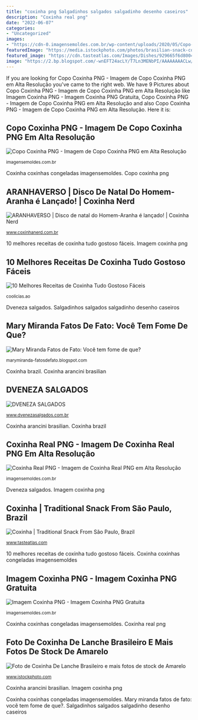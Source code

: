 ```yaml
---
title: "coxinha png Salgadinhos salgados salgadinho desenho caseiros"
description: "Coxinha real png"
date: "2022-06-07"
categories:
- "Uncategorized"
images:
- "https://cdn-0.imagensemoldes.com.br/wp-content/uploads/2020/05/Copo-Coxinha-PNG-2048x1966.png"
featuredImage: "https://media.istockphoto.com/photos/brasilian-snack-coxinha-picture-id1049472808?k=6&amp;m=1049472808&amp;s=170667a&amp;w=0&amp;h=96CURLOo2lE-sxlbchUW9hhLGVBiSb3WCNnsbXMWG98="
featured_image: "https://cdn.tasteatlas.com/Images/Dishes/929665f6d800440cb13ffde75ab76c07.jpg"
image: "https://2.bp.blogspot.com/-wnEFT24acLY/T7Ln3MENbPI/AAAAAAAACLw/8yDHANOqe3o/s400/joelho.gif"
---
```


If you are looking for Copo Coxinha PNG - Imagem de Copo Coxinha PNG em Alta Resolução you've came to the right web. We have 9 Pictures about Copo Coxinha PNG - Imagem de Copo Coxinha PNG em Alta Resolução like Imagem Coxinha PNG - Imagem Coxinha PNG Gratuita, Copo Coxinha PNG - Imagem de Copo Coxinha PNG em Alta Resolução and also Copo Coxinha PNG - Imagem de Copo Coxinha PNG em Alta Resolução. Here it is:

## Copo Coxinha PNG - Imagem De Copo Coxinha PNG Em Alta Resolução

![Copo Coxinha PNG - Imagem de Copo Coxinha PNG em Alta Resolução](https://cdn-0.imagensemoldes.com.br/wp-content/uploads/2020/05/Copo-Coxinha-PNG-2048x1966.png "Copo coxinha png")

<small>imagensemoldes.com.br</small>

Coxinha coxinhas congeladas imagensemoldes. Copo coxinha png

## ARANHAVERSO | Disco De Natal Do Homem-Aranha é Lançado! | Coxinha Nerd

![ARANHAVERSO | Disco de natal do Homem-Aranha é lançado! | Coxinha Nerd](https://www.coxinhanerd.com.br/wp-content/uploads/2018/12/THUMB-67.jpg "10 melhores receitas de coxinha tudo gostoso fáceis")

<small>www.coxinhanerd.com.br</small>

10 melhores receitas de coxinha tudo gostoso fáceis. Imagem coxinha png

## 10 Melhores Receitas De Coxinha Tudo Gostoso Fáceis

![10 Melhores Receitas de Coxinha Tudo Gostoso Fáceis](https://i0.wp.com/coolicias.ao/wp-content/uploads/2019/12/Receita-de-Coxinha-prática.jpg?resize=1060%2C596&amp;ssl=1 "Foto de coxinha de lanche brasileiro e mais fotos de stock de amarelo")

<small>coolicias.ao</small>

Dveneza salgados. Salgadinhos salgados salgadinho desenho caseiros

## Mary Miranda Fatos De Fato: Você Tem Fome De Que?

![Mary Miranda Fatos de Fato: Você tem fome de que?](https://2.bp.blogspot.com/-wnEFT24acLY/T7Ln3MENbPI/AAAAAAAACLw/8yDHANOqe3o/s400/joelho.gif "Coxinha coxinhas congeladas imagensemoldes")

<small>marymiranda-fatosdefato.blogspot.com</small>

Coxinha brazil. Coxinha arancini brasilian

## DVENEZA SALGADOS

![DVENEZA SALGADOS](https://www.dvenezasalgados.com.br/site2/wp-content/uploads/2016/04/02-1.png "Coxinha brazil")

<small>www.dvenezasalgados.com.br</small>

Coxinha arancini brasilian. Coxinha brazil

## Coxinha Real PNG - Imagem De Coxinha Real PNG Em Alta Resolução

![Coxinha Real PNG - Imagem de Coxinha Real PNG em Alta Resolução](https://imagensemoldes.com.br/wp-content/uploads/2020/05/Coxinha-Real-PNG.png "Foto de coxinha de lanche brasileiro e mais fotos de stock de amarelo")

<small>imagensemoldes.com.br</small>

Dveneza salgados. Imagem coxinha png

## Coxinha | Traditional Snack From São Paulo, Brazil

![Coxinha | Traditional Snack From São Paulo, Brazil](https://cdn.tasteatlas.com/Images/Dishes/929665f6d800440cb13ffde75ab76c07.jpg "10 melhores receitas de coxinha tudo gostoso fáceis")

<small>www.tasteatlas.com</small>

10 melhores receitas de coxinha tudo gostoso fáceis. Coxinha coxinhas congeladas imagensemoldes

## Imagem Coxinha PNG - Imagem Coxinha PNG Gratuita

![Imagem Coxinha PNG - Imagem Coxinha PNG Gratuita](https://imagensemoldes.com.br/wp-content/uploads/2020/05/Imagem-Coxinha-PNG.png "Coxinha arancini brasilian")

<small>imagensemoldes.com.br</small>

Coxinha coxinhas congeladas imagensemoldes. Coxinha real png

## Foto De Coxinha De Lanche Brasileiro E Mais Fotos De Stock De Amarelo

![Foto de Coxinha De Lanche Brasileiro e mais fotos de stock de Amarelo](https://media.istockphoto.com/photos/brasilian-snack-coxinha-picture-id1049472808?k=6&amp;m=1049472808&amp;s=170667a&amp;w=0&amp;h=96CURLOo2lE-sxlbchUW9hhLGVBiSb3WCNnsbXMWG98= "Imagem coxinha png")

<small>www.istockphoto.com</small>

Coxinha arancini brasilian. Imagem coxinha png

Coxinha coxinhas congeladas imagensemoldes. Mary miranda fatos de fato: você tem fome de que?. Salgadinhos salgados salgadinho desenho caseiros
